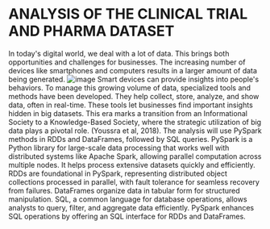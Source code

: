 # ANALYSIS OF THE CLINICAL TRIAL AND PHARMA DATASET
In today's digital world, we deal with a lot of data. This brings both opportunities and challenges for 
businesses. The increasing number of devices like smartphones and computers results in a larger amount 
of data being generated. 
![image](https://github.com/user-attachments/assets/fec690f3-244f-4a22-809e-87a6254285e9)
Smart devices can provide insights into people's behaviors. To manage this 
growing volume of data, specialized tools and methods have been developed. They help collect, store, 
analyze, and show data, often in real-time. These tools let businesses find important insights hidden in 
big datasets. This era marks a transition from an Informational Society to a Knowledge-Based Society, 
where the strategic utilization of big data plays a pivotal role. (Youssra et al, 2018).
The analysis will use PySpark methods in RDDs and DataFrames, followed by SQL queries. PySpark 
is a Python library for large-scale data processing that works well with distributed systems like Apache 
Spark, allowing parallel computation across multiple nodes. It helps process extensive datasets quickly 
and efficiently. RDDs are foundational in PySpark, representing distributed object collections processed 
in parallel, with fault tolerance for seamless recovery from failures. DataFrames organize data in tabular 
form for structured manipulation. SQL, a common language for database operations, allows analysts to 
query, filter, and aggregate data efficiently. PySpark enhances SQL operations by offering an SQL 
interface for RDDs and DataFrames.

